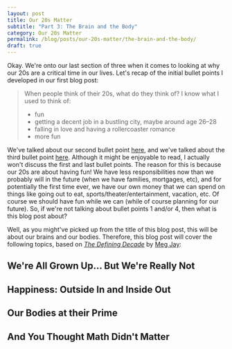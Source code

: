 ```yaml
---
layout: post
title: Our 20s Matter
subtitle: "Part 3: The Brain and the Body"
category: Our 20s Matter
permalink: /blog/posts/our-20s-matter/the-brain-and-the-body/
draft: true
---
```


Okay. We're onto our last section of three when it comes to looking at why our 20s are a critical time in our lives. Let's recap of the initial bullet points I developed in our first blog post:

> When people think of their 20s, what do they think of? I know what I used to think of:
>
> * fun
> * getting a decent job in a bustling city, maybe around age 26–28
> * falling in love and having a rollercoaster romance
> * more fun

We've talked about our second bullet point [here](/blog/posts/our-20s-matter/work/), and we've talked about the third bullet point [here](/blog/posts/our-20s-matter/love/). Although it might be enjoyable to read, I actually won't discuss the first and last bullet points. The reason for this is because our 20s are about having fun! We have less responsibilities now than we probably will in the future (when we have families, mortgages, etc), and for potentially the first time ever, we have our own money that we can spend on things like going out to eat, sports/theater/entertainment, vacation, etc. Of course we should have fun while we can (while of course planning for our future). So, if we're not talking about bullet points 1 and/or 4, then what is this blog post about?

Well, as you might've picked up from the title of this blog post, this will be about our brains and our bodies. Therefore, this blog post will cover the following topics, based on [_The Defining Decade_](https://bookshop.org/books/the-defining-decade-why-your-twenties-matter-and-how-to-make-the-most-of-them-now/9780446561754) by [Meg Jay](https://megjay.com):

## We're All Grown Up... But We're Really Not
## Happiness: Outside In and Inside Out
## Our Bodies at their Prime
## And You Thought Math Didn't Matter
